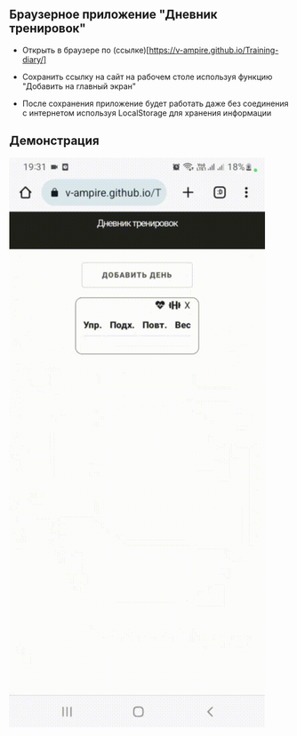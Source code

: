 ## Браузерное приложение "Дневник тренировок"

- Открыть в браузере по (ссылке)[https://v-ampire.github.io/Training-diary/]

- Сохранить ссылку на сайт на рабочем столе используя функцию "Добавить на главный экран"

- После сохранения приложение будет работать даже без соединения с интернетом используя LocalStorage для хранения информации


## Демонстрация

![Alt Text](./demo.gif)
